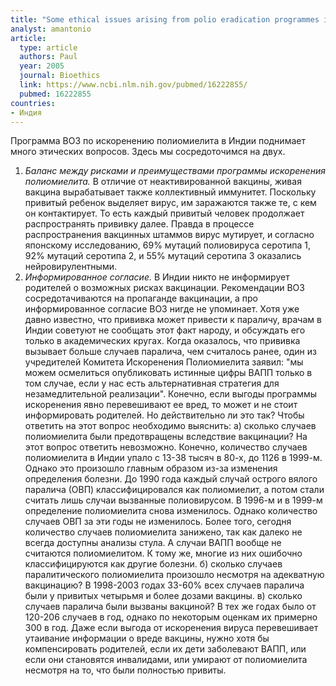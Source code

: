 ```yaml
---
title: "Some ethical issues arising from polio eradication programmes in India"
analyst: amantonio
article:
  type: article
  authors: Paul
  year: 2005
  journal: Bioethics
  link: https://www.ncbi.nlm.nih.gov/pubmed/16222855/
  pubmed: 16222855
countries:
- Индия
---
```


Программа ВОЗ по искоренению полиомиелита в Индии поднимает много этических вопросов. Здесь мы сосредоточимся на двух.
1) *Баланс между рисками и преимуществами программы искоренения полиомиелита.*
В отличие от неактивированной вакцины, живая вакцина вырабатывает также коллективный иммунитет. Поскольку привитый ребенок выделяет вирус, им заражаются также те, с кем он контактирует. То есть каждый привитый человек продолжает распространять прививку далее.
Правда в процессе распространения вакцинных штаммов вирус мутирует, и согласно японскому исследованию, 69% мутаций полиовируса серотипа 1, 92% мутаций серотипа 2, и 55% мутаций серотипа 3 оказались нейровирулентными.
2) *Информированное согласие.*
В Индии никто не информирует родителей о возможных рисках вакцинации. Рекомендации ВОЗ сосредотачиваются на пропаганде вакцинации, а про информированное согласие ВОЗ нигде не упоминает. Хотя уже давно известно, что прививка может привести к параличу, врачам в Индии советуют не сообщать этот факт народу, и обсуждать его только в академических кругах. Когда оказалось, что прививка вызывает больше случаев паралича, чем считалось ранее, один из учредителей Комитета Искоренения Полиомиелита заявил: "мы можем осмелиться опубликовать истинные цифры ВАПП только в том случае, если у нас есть альтернативная стратегия для незамедлительной реализации".
Конечно, если выгоды программы искоренения явно перевешивают ее вред, то может и не стоит информировать родителей. Но действительно ли это так? Чтобы ответить на этот вопрос необходимо выяснить:
а) сколько случаев полиомиелита были предотвращены вследствие вакцинации? На этот вопрос ответить невозможно. Конечно, количество случаев полиомиелита в Индии упало с 13-38 тысяч в 80-х, до 1126 в 1999-м. Однако это произошло главным образом из-за изменения определения болезни. До 1990 года каждый случай острого вялого паралича (ОВП) классифицировался как полиомиелит, а потом стали считать лишь случаи вызванные полиовирусом. В 1996-м и в 1999-м определение полиомиелита снова изменилось. Однако количество случаев ОВП за эти годы не изменилось. Более того, сегодня количество случаев полиомиелита занижено, так как далеко не всегда доступны анализы стула. А случаи ВАПП вообще не считаются полиомиелитом. К тому же, многие из них ошибочно классифицируются как другие болезни.
б) сколько случаев паралитического полиомиелита произошло несмотря на адекватную вакцинацию? В 1998-2003 годах 33-60% всех случаев паралича были у привитых четырьмя и более дозами вакцины.
в) сколько случаев паралича были вызваны вакциной? В тех же годах было от 120-206 случаев в год, однако по некоторым оценкам их примерно 300 в год.
Даже если выгода от искоренения вируса перевешивает утаивание информации о вреде вакцины, нужно хотя бы компенсировать родителей, если их дети заболевают ВАПП, или если они становятся инвалидами, или умирают от полиомиелита несмотря на то, что были полностью привиты.
